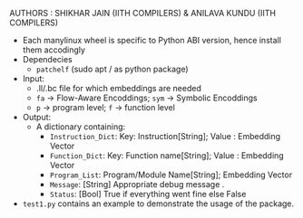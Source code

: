 AUTHORS : SHIKHAR JAIN (IITH COMPILERS) & ANILAVA KUNDU (IITH COMPILERS)
- Each manylinux wheel is specific to Python ABI version, hence install them accodingly
- Dependecies
  - `patchelf` (sudo apt / as python package)
- Input:
  - .ll/.bc file for which embeddings are needed
  - `fa` -> Flow-Aware Encoddings; `sym` -> Symbolic Encoddings
  - `p` -> program level; `f` -> function level
- Output:
    - A dictionary containing:
        - `Instruction_Dict`: Key: Instruction[String]; Value : Embedding Vector
        - `Function_Dict`: Key: Function name[String]; Value : Embedding Vector
        - `Program_List`: Program/Module Name[String]; Embedding Vector
        - `Message`: [String] Appropriate debug message .
        - `Status`: [Bool] True if everything went fine else False
- `test1.py` contains an example to demonstrate the usage of the package.
